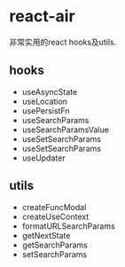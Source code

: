 # react-air

非常实用的react hooks及utils.

## hooks

- useAsyncState
- useLocation
- usePersistFn
- useSearchParams
- useSearchParamsValue
- useSetSearchParams
- useSetSearchParams
- useUpdater

## utils

- createFuncModal
- createUseContext
- formatURLSearchParams
- getNextState
- getSearchParams
- setSearchParams